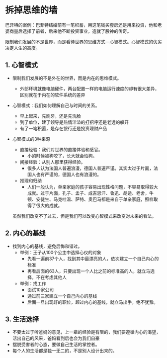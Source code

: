 # 拆掉思维的墙

巴菲特的案例：巴菲特结婚前有一笔积蓄，用这笔钱买套房还是用来投资，他和老婆商量后选择了前者，后来他不断投资事业，造就了股神的传奇。

限制我们发展的不是世界，而是看待世界的思维方式—心智模式。心智模式的优劣决定人生的高度。

## 1. 心智模式

* 限制我们发展的不是外在的世界，而是内在的思维模式。

  * 外部环境就像电脑硬件，两台配置一样的电脑运行速度的却有很大差异，区别就在于内在的软件系统的差异

* 心智模式：我们如何理解自己与时间的关系。

  * 早上起来，先刷牙，还是先洗脸
  * 到了单位，建了领导是热情洋溢的打招呼还是老远的躲开
  * 有了一笔积蓄，是存在银行还是投资理财产品

* 心智模式的3种来源

  * 直接经验：我们对世界的直接体验和感官。
    * 小的时候被狗咬了，长大就会怕狗。
  * 间接经验：从别人那里获得经验。
    * 很多人认为法国人普遍浪漫，德国人普遍严谨。其实太过于片面，法国人也有严谨的，德国人也有浪漫的。
  * 推理和归纳
    * 人们一般认为，单亲家庭的孩子容易出现性格问题，不容易取得较大成就。过于片面，孔子、孟子、成吉思汗、鲁迅、胡适、老舍，牛顿、安徒生、马克吐温、萨特、奥巴马都是来自于单亲家庭，照样取得了很大的成就。

  虽然我们改变不了过去，但是我们可以改变心智模式来改变对未来的看法。

## 2. 内心的基线

* 找到内心的基线，避免后悔和错过。
  * 举例：王子从100个公主中选择心仪的对象
    * 先看一遍前37个人，找到其中最漂亮的人，依次建立一个自己内心的标准
    * 再看后面的63人，只要出现一个人比之前的标准高的人，就立马选择，不在考虑其他人
  * 举例：找工作
    * 面试10家公司
    * 通过前三家建立一个自己内心的基线
    * 后面一旦出现好的职位，超过内心的基线，就立马出手，绝不犹豫。

## 3. 生活选择

* 不要太过于听爸妈的意见，上一辈的经验是有限的，我们要遵循内心的渴望，活出自己的风采，爸妈看到后也会为我们自豪
* 摆脱受害者的心态，要做自己生活的掌控者。
* 每个人的生活都是独一无二的，不是别人设计出来的。